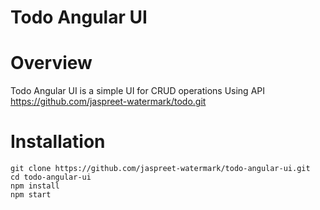 # Todo Angular UI

# Overview
 Todo Angular UI is a simple UI for CRUD operations Using API https://github.com/jaspreet-watermark/todo.git
 
# Installation
````
git clone https://github.com/jaspreet-watermark/todo-angular-ui.git
cd todo-angular-ui
npm install
npm start
````